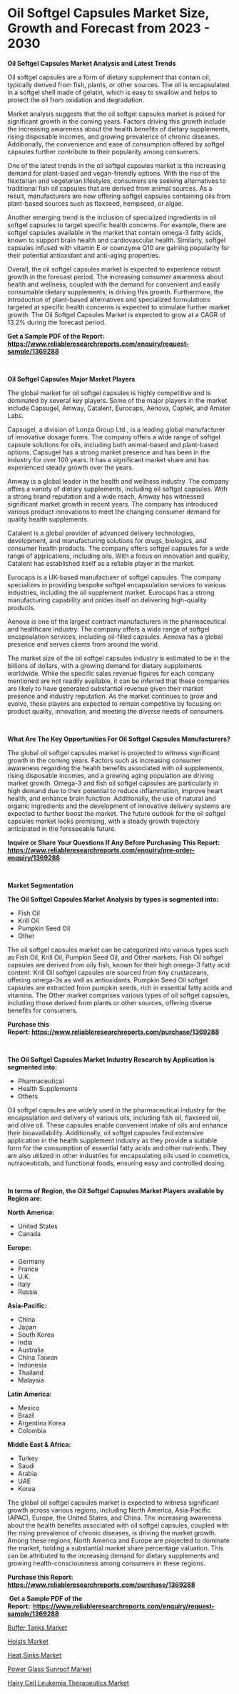 <p><h1>Oil Softgel Capsules Market Size, Growth and Forecast from 2023 - 2030</h1></p><p><strong>Oil Softgel Capsules Market Analysis and Latest Trends</strong></p>
<p><p>Oil softgel capsules are a form of dietary supplement that contain oil, typically derived from fish, plants, or other sources. The oil is encapsulated in a softgel shell made of gelatin, which is easy to swallow and helps to protect the oil from oxidation and degradation.</p><p>Market analysis suggests that the oil softgel capsules market is poised for significant growth in the coming years. Factors driving this growth include the increasing awareness about the health benefits of dietary supplements, rising disposable incomes, and growing prevalence of chronic diseases. Additionally, the convenience and ease of consumption offered by softgel capsules further contribute to their popularity among consumers.</p><p>One of the latest trends in the oil softgel capsules market is the increasing demand for plant-based and vegan-friendly options. With the rise of the flexitarian and vegetarian lifestyles, consumers are seeking alternatives to traditional fish oil capsules that are derived from animal sources. As a result, manufacturers are now offering softgel capsules containing oils from plant-based sources such as flaxseed, hempseed, or algae.</p><p>Another emerging trend is the inclusion of specialized ingredients in oil softgel capsules to target specific health concerns. For example, there are softgel capsules available in the market that contain omega-3 fatty acids, known to support brain health and cardiovascular health. Similarly, softgel capsules infused with vitamin E or coenzyme Q10 are gaining popularity for their potential antioxidant and anti-aging properties.</p><p>Overall, the oil softgel capsules market is expected to experience robust growth in the forecast period. The increasing consumer awareness about health and wellness, coupled with the demand for convenient and easily consumable dietary supplements, is driving this growth. Furthermore, the introduction of plant-based alternatives and specialized formulations targeted at specific health concerns is expected to stimulate further market growth. The Oil Softgel Capsules Market is expected to grow at a CAGR of 13.2% during the forecast period.</p></p>
<p><strong>Get a Sample PDF of the Report:&nbsp; <a href="https://www.reliableresearchreports.com/enquiry/request-sample/1369288">https://www.reliableresearchreports.com/enquiry/request-sample/1369288</a></strong></p>
<p>&nbsp;</p>
<p><strong>Oil Softgel Capsules Major Market Players</strong></p>
<p><p>The global market for oil softgel capsules is highly competitive and is dominated by several key players. Some of the major players in the market include Capsugel, Amway, Catalent, Eurocaps, Aenova, Captek, and Amster Labs.</p><p>Capsugel, a division of Lonza Group Ltd., is a leading global manufacturer of innovative dosage forms. The company offers a wide range of softgel capsule solutions for oils, including both animal-based and plant-based options. Capsugel has a strong market presence and has been in the industry for over 100 years. It has a significant market share and has experienced steady growth over the years.</p><p>Amway is a global leader in the health and wellness industry. The company offers a variety of dietary supplements, including oil softgel capsules. With a strong brand reputation and a wide reach, Amway has witnessed significant market growth in recent years. The company has introduced various product innovations to meet the changing consumer demand for quality health supplements.</p><p>Catalent is a global provider of advanced delivery technologies, development, and manufacturing solutions for drugs, biologics, and consumer health products. The company offers softgel capsules for a wide range of applications, including oils. With a focus on innovation and quality, Catalent has established itself as a reliable player in the market.</p><p>Eurocaps is a UK-based manufacturer of softgel capsules. The company specializes in providing bespoke softgel encapsulation services to various industries, including the oil supplement market. Eurocaps has a strong manufacturing capability and prides itself on delivering high-quality products.</p><p>Aenova is one of the largest contract manufacturers in the pharmaceutical and healthcare industry. The company offers a wide range of softgel encapsulation services, including oil-filled capsules. Aenova has a global presence and serves clients from around the world.</p><p>The market size of the oil softgel capsules industry is estimated to be in the billions of dollars, with a growing demand for dietary supplements worldwide. While the specific sales revenue figures for each company mentioned are not readily available, it can be inferred that these companies are likely to have generated substantial revenue given their market presence and industry reputation. As the market continues to grow and evolve, these players are expected to remain competitive by focusing on product quality, innovation, and meeting the diverse needs of consumers.</p></p>
<p>&nbsp;</p>
<p><strong>What Are The Key Opportunities For Oil Softgel Capsules Manufacturers?</strong></p>
<p><p>The global oil softgel capsules market is projected to witness significant growth in the coming years. Factors such as increasing consumer awareness regarding the health benefits associated with oil supplements, rising disposable incomes, and a growing aging population are driving market growth. Omega-3 and fish oil softgel capsules are particularly in high demand due to their potential to reduce inflammation, improve heart health, and enhance brain function. Additionally, the use of natural and organic ingredients and the development of innovative delivery systems are expected to further boost the market. The future outlook for the oil softgel capsules market looks promising, with a steady growth trajectory anticipated in the foreseeable future.</p></p>
<p><strong>Inquire or Share Your Questions If Any Before Purchasing This Report: <a href="https://www.reliableresearchreports.com/enquiry/pre-order-enquiry/1369288">https://www.reliableresearchreports.com/enquiry/pre-order-enquiry/1369288</a></strong></p>
<p>&nbsp;</p>
<p><strong>Market Segmentation</strong></p>
<p><strong>The Oil Softgel Capsules Market Analysis by types is segmented into:</strong></p>
<p><ul><li>Fish Oil</li><li>Krill Oil</li><li>Pumpkin Seed Oil</li><li>Other</li></ul></p>
<p><p>The oil softgel capsules market can be categorized into various types such as Fish Oil, Krill Oil, Pumpkin Seed Oil, and Other markets. Fish Oil softgel capsules are derived from oily fish, known for their high omega-3 fatty acid content. Krill Oil softgel capsules are sourced from tiny crustaceans, offering omega-3s as well as antioxidants. Pumpkin Seed Oil softgel capsules are extracted from pumpkin seeds, rich in essential fatty acids and vitamins. The Other market comprises various types of oil softgel capsules, including those derived from plants or other sources, offering diverse benefits for consumers.</p></p>
<p><strong>Purchase this Report:&nbsp;<a href="https://www.reliableresearchreports.com/purchase/1369288">https://www.reliableresearchreports.com/purchase/1369288</a></strong></p>
<p>&nbsp;</p>
<p><strong>The Oil Softgel Capsules Market Industry Research by Application is segmented into:</strong></p>
<p><ul><li>Pharmaceutical</li><li>Health Supplements</li><li>Others</li></ul></p>
<p><p>Oil softgel capsules are widely used in the pharmaceutical industry for the encapsulation and delivery of various oils, including fish oil, flaxseed oil, and olive oil. These capsules enable convenient intake of oils and enhance their bioavailability. Additionally, oil softgel capsules find extensive application in the health supplement industry as they provide a suitable form for the consumption of essential fatty acids and other nutrients. They are also utilized in other industries for encapsulating oils used in cosmetics, nutraceuticals, and functional foods, ensuring easy and controlled dosing.</p></p>
<p>&nbsp;</p>
<p><strong>In terms of Region, the Oil Softgel Capsules Market Players available by Region are:</strong></p>
<p>
    <p> <strong> North America: </strong>
        <ul>
            <li>United States</li>
            <li>Canada</li>
        </ul>
        </p> 
    <p> <strong> Europe: </strong>
        <ul>
            <li>Germany</li>
            <li>France</li>
            <li>U.K.</li>
            <li>Italy</li>
            <li>Russia</li>
        </ul>
        </p> 
    <p> <strong> Asia-Pacific: </strong>
        <ul>
            <li>China</li>
            <li>Japan</li>
            <li>South Korea</li>
            <li>India</li>
            <li>Australia</li>
            <li>China Taiwan</li>
            <li>Indonesia</li>
            <li>Thailand</li>
            <li>Malaysia</li>
        </ul>
        </p> 
    <p> <strong> Latin America: </strong>
        <ul>
            <li>Mexico</li>
            <li>Brazil</li>
            <li>Argentina Korea</li>
            <li>Colombia</li>
        </ul>
        </p> 
    <p> <strong> Middle East & Africa: </strong>
        <ul>
            <li>Turkey</li>
            <li>Saudi</li>
            <li>Arabia</li>
            <li>UAE</li>
            <li>Korea</li>
        </ul>
    </p>
    </p>
<p><p>The global oil softgel capsules market is expected to witness significant growth across various regions, including North America, Asia-Pacific (APAC), Europe, the United States, and China. The increasing awareness about the health benefits associated with oil softgel capsules, coupled with the rising prevalence of chronic diseases, is driving the market growth. Among these regions, North America and Europe are projected to dominate the market, holding a substantial market share percentage valuation. This can be attributed to the increasing demand for dietary supplements and growing health-consciousness among consumers in these regions.</p></p>
<p><strong>Purchase this Report: <a href="https://www.reliableresearchreports.com/purchase/1369288">https://www.reliableresearchreports.com/purchase/1369288</a></strong></p>
<p>&nbsp;<strong>Get a Sample PDF of the Report:&nbsp;&nbsp;<a href="https://www.reliableresearchreports.com/enquiry/request-sample/1369288">https://www.reliableresearchreports.com/enquiry/request-sample/1369288</a></strong></p>
<p><strong></strong></p>
<p><p><a href="https://www.linkedin.com/pulse/buffer-tanks-market-size-share-amp-trends-analysis-report-application-6fwif/">Buffer Tanks Market</a></p><p><a href="https://www.linkedin.com/pulse/hoists-market-size-growth-forecast-from-2023-2030-fkresearch-cbu4f/">Hoists Market</a></p><p><a href="https://www.linkedin.com/pulse/heat-sinks-market-challenges-opportunities-growth-drivers-major-timtf/">Heat Sinks Market</a></p><p><a href="https://medium.com/@lorimyers95/power-glass-sunroof-market-size-growth-forecast-2023-2030-c510b374189e">Power Glass Sunroof Market</a></p><p><a href="https://medium.com/@melissaarnold2022/hairy-cell-leukemia-therapeutics-market-size-growth-forecast-2023-2030-30fb20cfb74b">Hairy Cell Leukemia Therapeutics Market</a></p></p>